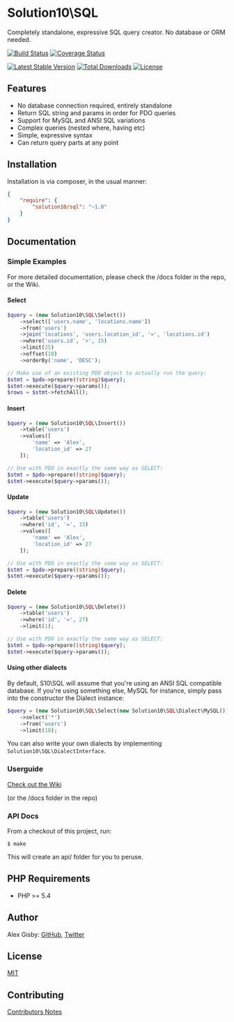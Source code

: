 # Solution10\SQL

Completely standalone, expressive SQL query creator. No database or ORM needed.

[![Build Status](https://travis-ci.org/Solution10/sql.svg?branch=master)](https://travis-ci.org/Solution10/sql)
[![Coverage Status](https://coveralls.io/repos/Solution10/sql/badge.png)](https://coveralls.io/r/Solution10/sql)

[![Latest Stable Version](https://poser.pugx.org/solution10/sql/v/stable.svg)](https://packagist.org/packages/solution10/sql)
[![Total Downloads](https://poser.pugx.org/solution10/sql/downloads.svg)](https://packagist.org/packages/solution10/sql)
[![License](https://poser.pugx.org/solution10/sql/license.svg)](https://packagist.org/packages/solution10/sql)

## Features

- No database connection required, entirely standalone
- Return SQL string and params in order for PDO queries
- Support for MySQL and ANSI SQL variations
- Complex queries (nested where, having etc)
- Simple, expressive syntax
- Can return query parts at any point

## Installation

Installation is via composer, in the usual manner:

```json
{
    "require": {
        "solution10/sql": "~1.0"
    }
}
```

## Documentation

### Simple Examples

For more detailed documentation, please check the /docs folder in the repo, or the Wiki.

#### Select

```php
$query = (new Solution10\SQL\Select())
    ->select(['users.name', 'locations.name'])
    ->from('users')
    ->join('locations', 'users.location_id', '=', 'locations.id')
    ->where('users.id', '>', 15)
    ->limit(25)
    ->offset(10)
    ->orderBy('name', 'DESC');

// Make use of an existing PDO object to actually run the query:
$stmt = $pdo->prepare((string)$query);
$stmt->execute($query->params());
$rows = $stmt->fetchAll();
```

#### Insert

```php
$query = (new Solution10\SQL\Insert())
    ->table('users')
    ->values([
        'name' => 'Alex',
        'location_id' => 27
    ]);

// Use with PDO in exactly the same way as SELECT:
$stmt = $pdo->prepare((string)$query);
$stmt->execute($query->params());
```

#### Update

```php
$query = (new Solution10\SQL\Update())
    ->table('users')
    ->where('id', '=', 15)
    ->values([
        'name' => 'Alex',
        'location_id' => 27
    ]);

// Use with PDO in exactly the same way as SELECT:
$stmt = $pdo->prepare((string)$query);
$stmt->execute($query->params());
```

#### Delete

```php
$query = (new Solution10\SQL\Delete())
    ->table('users')
    ->where('id', '=', 27)
    ->limit(1);

// Use with PDO in exactly the same way as SELECT:
$stmt = $pdo->prepare((string)$query);
$stmt->execute($query->params());
```

#### Using other dialects

By default, S10\SQL will assume that you're using an ANSI SQL compatible database. If you're using something
else, MySQL for instance, simply pass into the constructor the Dialect instance:

```php
$query = (new Solution10\SQL\Select(new Solution10\SQL\Dialect\MySQL()))
    ->select('*')
    ->from('users')
    ->limit(10);
```

You can also write your own dialects by implementing `Solution10\SQL\DialectInterface`.

### Userguide

[Check out the Wiki](https://github.com/Solution10/sql/wiki)

(or the /docs folder in the repo)

### API Docs

From a checkout of this project, run:

    $ make

This will create an api/ folder for you to peruse.

## PHP Requirements

- PHP >= 5.4

## Author

Alex Gisby: [GitHub](http://github.com/alexgisby), [Twitter](http://twitter.com/alexgisby)

## License

[MIT](http://github.com/solution10/sql/tree/master/LICENSE.md)

## Contributing

[Contributors Notes](http://github.com/solution10/sql/tree/master/CONTRIBUTING.md)
